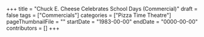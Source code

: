 +++
title = "Chuck E. Cheese Celebrates School Days (Commercial)"
draft = false
tags = ["Commercials"]
categories = ["Pizza Time Theatre"]
pageThumbnailFile = ""
startDate = "1983-00-00"
endDate = "0000-00-00"
contributors = []
+++

